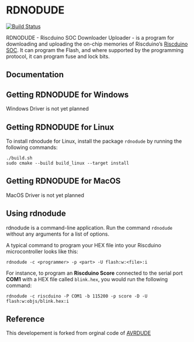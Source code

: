 # RDNODUDE

[![Build Status](https://github.com/dineshannayya/rdnodude/actions/workflows/build.yml/badge.svg)](https://github.com/dineshannayya/rdnodude/actions/workflows/build.yml)

RDNODUDE - Riscduino SOC Downloader Uploader - is a program for downloading and uploading
the on-chip memories of Riscduino’s [Riscduino SOC](https://github.com/dineshannayya/riscduino).
It can program the Flash, and where supported by the programming protocol, it can program fuse and lock bits.

## Documentation


## Getting RDNODUDE for Windows

Windows Driver is not yet planned

## Getting RDNODUDE for Linux

To install rdnodude for Linux, install the package `rdnodude` by running the following commands:

```console
./build.sh
sudo cmake --build build_linux --target install
```

## Getting RDNODUDE for MacOS

MacOS Driver is not yet planned


## Using rdnodude

rdnodude is a command-line application. Run the command `rdnodude` without any arguments for a list of options.

A typical command to program your HEX file into your Riscduino microcontroller looks like this:

```console
rdnodude -c <programmer> -p <part> -U flash:w:<file>:i
```

For instance, to program an **Riscduino Score** connected to the serial port **COM1** with a HEX file called `blink.hex`,
you would run the following command:

```console
rdnodude -c riscduino -P COM1 -b 115200 -p score -D -U flash:w:objs/blink.hex:i
```

## Reference
This developement is forked from orginal code of [AVRDUDE](https://github.com/avrdudes/avrdude)

